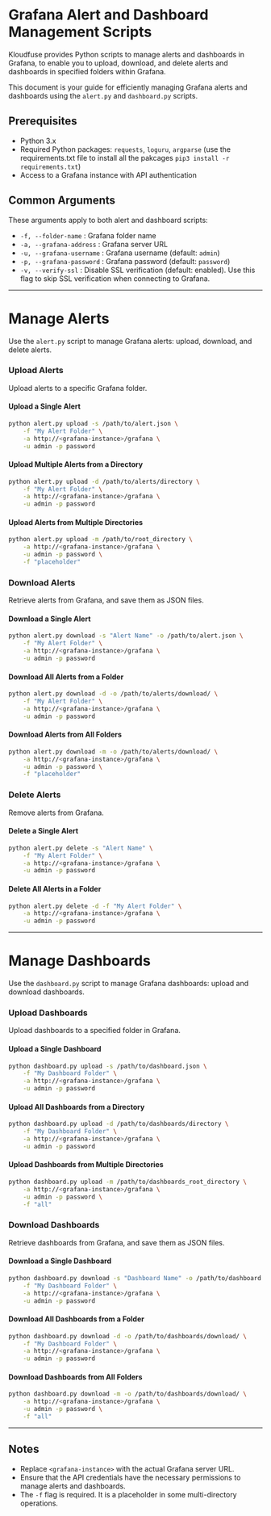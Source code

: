 # Grafana Alert and Dashboard Management Scripts

Kloudfuse provides Python scripts to manage alerts and dashboards in Grafana, to enable you to upload, download, and delete alerts and dashboards in specified folders within Grafana.

This document is your guide for efficiently managing Grafana alerts and dashboards using the `alert.py` and `dashboard.py` scripts.

## Prerequisites
- Python 3.x
- Required Python packages: `requests`, `loguru`, `argparse` (use the requirements.txt file to install all the pakcages `pip3 install -r requirements.txt`)
- Access to a Grafana instance with API authentication


## Common Arguments
These arguments apply to both alert and dashboard scripts:

- `-f, --folder-name` : Grafana folder name
- `-a, --grafana-address` : Grafana server URL
- `-u, --grafana-username` : Grafana username (default: `admin`)
- `-p, --grafana-password` : Grafana password (default: `password`)
- `-v, --verify-ssl` : Disable SSL verification (default: enabled). Use this flag to skip SSL verification when connecting to Grafana.

---

# Manage Alerts
Use the `alert.py` script to manage Grafana alerts: upload, download, and delete alerts.

### Upload Alerts
Upload alerts to a specific Grafana folder.

#### Upload a Single Alert
```sh
python alert.py upload -s /path/to/alert.json \
    -f "My Alert Folder" \
    -a http://<grafana-instance>/grafana \
    -u admin -p password
```

#### Upload Multiple Alerts from a Directory
```sh
python alert.py upload -d /path/to/alerts/directory \
    -f "My Alert Folder" \
    -a http://<grafana-instance>/grafana \
    -u admin -p password
```

#### Upload Alerts from Multiple Directories
```sh
python alert.py upload -m /path/to/root_directory \
    -a http://<grafana-instance>/grafana \
    -u admin -p password \
    -f "placeholder"
```

### Download Alerts
Retrieve alerts from Grafana, and save them as JSON files.

#### Download a Single Alert
```sh
python alert.py download -s "Alert Name" -o /path/to/alert.json \
    -f "My Alert Folder" \
    -a http://<grafana-instance>/grafana \
    -u admin -p password
```

#### Download All Alerts from a Folder
```sh
python alert.py download -d -o /path/to/alerts/download/ \
    -f "My Alert Folder" \
    -a http://<grafana-instance>/grafana \
    -u admin -p password
```

#### Download Alerts from All Folders
```sh
python alert.py download -m -o /path/to/alerts/download/ \
    -a http://<grafana-instance>/grafana \
    -u admin -p password \
    -f "placeholder"
```

### Delete Alerts
Remove alerts from Grafana.

#### Delete a Single Alert
```sh
python alert.py delete -s "Alert Name" \
    -f "My Alert Folder" \
    -a http://<grafana-instance>/grafana \
    -u admin -p password
```

#### Delete All Alerts in a Folder
```sh
python alert.py delete -d -f "My Alert Folder" \
    -a http://<grafana-instance>/grafana \
    -u admin -p password
```

---

# Manage Dashboards
Use the `dashboard.py` script to manage Grafana dashboards: upload and download dashboards.

### Upload Dashboards
Upload dashboards to a specified folder in Grafana.

#### Upload a Single Dashboard
```sh
python dashboard.py upload -s /path/to/dashboard.json \
    -f "My Dashboard Folder" \
    -a http://<grafana-instance>/grafana \
    -u admin -p password
```

#### Upload All Dashboards from a Directory
```sh
python dashboard.py upload -d /path/to/dashboards/directory \
    -f "My Dashboard Folder" \
    -a http://<grafana-instance>/grafana \
    -u admin -p password
```

#### Upload Dashboards from Multiple Directories
```sh
python dashboard.py upload -m /path/to/dashboards_root_directory \
    -a http://<grafana-instance>/grafana \
    -u admin -p password \
    -f "all"
```

### Download Dashboards
Retrieve dashboards from Grafana, and save them as JSON files.

#### Download a Single Dashboard
```sh
python dashboard.py download -s "Dashboard Name" -o /path/to/dashboard.json \
    -f "My Dashboard Folder" \
    -a http://<grafana-instance>/grafana \
    -u admin -p password
```

#### Download All Dashboards from a Folder
```sh
python dashboard.py download -d -o /path/to/dashboards/download/ \
    -f "My Dashboard Folder" \
    -a http://<grafana-instance>/grafana \
    -u admin -p password
```

#### Download Dashboards from All Folders
```sh
python dashboard.py download -m -o /path/to/dashboards/download/ \
    -a http://<grafana-instance>/grafana \
    -u admin -p password \
    -f "all"
```

---

## Notes
- Replace `<grafana-instance>` with the actual Grafana server URL.
- Ensure that the API credentials have the necessary permissions to manage alerts and dashboards.
- The `-f` flag is required. It is a placeholder in some multi-directory operations.
